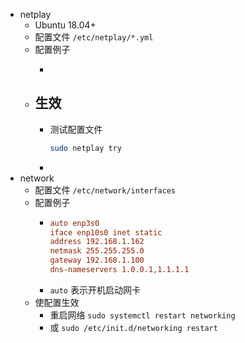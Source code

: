 - netplay
	- Ubuntu 18.04+
	- 配置文件 `/etc/netplay/*.yml`
	- 配置例子
		- ```yml
		  
		  ```
	- 生效
		-
		- 测试配置文件
		  ```bash
		  sudo netplay try
		  ```
		-
- network
	- 配置文件 `/etc/network/interfaces`
	- 配置例子
		- ```ini
		  auto enp3s0
		  iface enp10s0 inet static
		  address 192.168.1.162
		  netmask 255.255.255.0
		  gateway 192.168.1.100
		  dns-nameservers 1.0.0.1,1.1.1.1
		  ```
		- `auto` 表示开机启动网卡
	- 使配置生效
		- 重启网络 `sudo systemctl restart networking`
		- 或 `sudo /etc/init.d/networking restart`